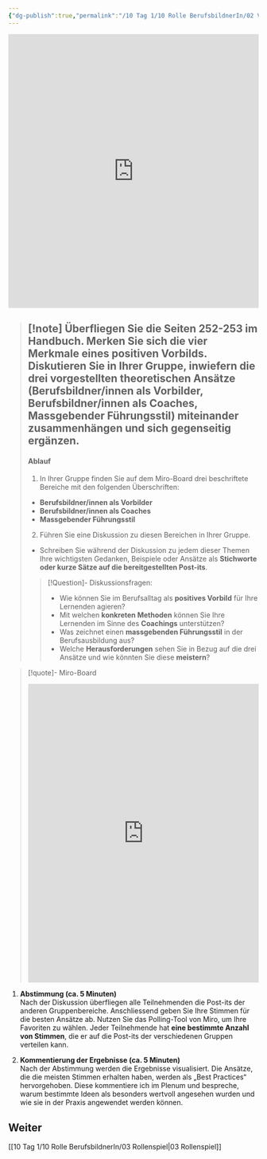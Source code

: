 ```yaml
---
{"dg-publish":true,"permalink":"/10 Tag 1/10 Rolle BerufsbildnerIn/02 Vorbilder und Coaches für den Lernerfolg/"}
---
```


<iframe src="https://aburossi.github.io/prezi/BBK/rolle_berufsbildnerin/#/" style="border:0px #ffffff none;" name="myiFrame" scrolling="no" frameborder="1" marginheight="0px" marginwidth="0px" height="550px" width="100%" allowfullscreen></iframe>

>[!note] Überfliegen Sie die Seiten 252-253 im Handbuch. Merken Sie sich die **vier Merkmale eines positiven Vorbilds**.
> Diskutieren Sie in Ihrer Gruppe, inwiefern die drei vorgestellten theoretischen Ansätze (Berufsbildner/innen als Vorbilder, Berufsbildner/innen als Coaches, Massgebender Führungsstil) miteinander zusammenhängen und sich gegenseitig ergänzen.
>---
>#### Ablauf
>1. In Ihrer Gruppe finden Sie auf dem Miro-Board drei beschriftete Bereiche mit den folgenden Überschriften:
>- **Berufsbildner/innen als Vorbilder**
>- **Berufsbildner/innen als Coaches**
>- **Massgebender Führungsstil**
>2. Führen Sie eine Diskussion zu diesen Bereichen in Ihrer Gruppe. 
>- Schreiben Sie während der Diskussion zu jedem dieser Themen Ihre wichtigsten Gedanken, Beispiele oder Ansätze als **Stichworte oder kurze Sätze auf die bereitgestellten Post-its**.
>>[!Question]- Diskussionsfragen:
>>- Wie können Sie im Berufsalltag als **positives Vorbild** für Ihre Lernenden agieren?
>>- Mit welchen **konkreten Methoden** können Sie Ihre Lernenden im Sinne des **Coachings** unterstützen?
>>- Was zeichnet einen **massgebenden Führungsstil** in der Berufsausbildung aus?
>>- Welche **Herausforderungen** sehen Sie in Bezug auf die drei Ansätze und wie könnten Sie diese **meistern**?

>[!quote]- Miro-Board
><iframe src="https://miro.com/app/live-embed/uXjVO-xG58E=/?moveToViewport=-215.5,-223.5,3383,1761.5&canvasScale=0.515625" frameBorder="0" width="100%" height="600" allowFullScreen live-embed></iframe>

1. **Abstimmung (ca. 5 Minuten)**  
    Nach der Diskussion überfliegen alle Teilnehmenden die Post-its der anderen Gruppenbereiche. Anschliessend geben Sie Ihre Stimmen für die besten Ansätze ab. Nutzen Sie das Polling-Tool von Miro, um Ihre Favoriten zu wählen. Jeder Teilnehmende hat **eine bestimmte Anzahl von Stimmen**, die er auf die Post-its der verschiedenen Gruppen verteilen kann.
    
2. **Kommentierung der Ergebnisse (ca. 5 Minuten)**  
    Nach der Abstimmung werden die Ergebnisse visualisiert. Die Ansätze, die die meisten Stimmen erhalten haben, werden als „Best Practices“ hervorgehoben. Diese kommentiere ich im Plenum und bespreche, warum bestimmte Ideen als besonders wertvoll angesehen wurden und wie sie in der Praxis angewendet werden können.

## Weiter
[[10 Tag 1/10 Rolle BerufsbildnerIn/03 Rollenspiel\|03 Rollenspiel]]
